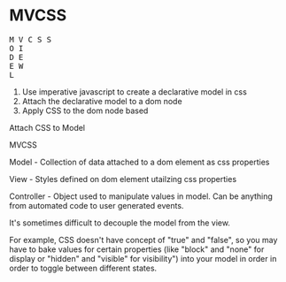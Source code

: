 # MVCSS

<pre>
M V C S S
O I
D E
E W
L
</pre>

1. Use imperative javascript to create a declarative model in css
2. Attach the declarative model to a dom node
3. Apply CSS to the dom node based

Attach CSS to Model

MVCSS

Model - Collection of data attached to a dom element as css properties

View - Styles defined on dom element utailzing css properties

Controller - Object used to manipulate values in model. Can be anything from automated code to user generated events.

It's sometimes difficult to decouple the model from the view.

For example, CSS doesn't have concept of "true" and "false",
so you may have to bake values for certain properties
(like "block" and "none" for display or "hidden" and "visible" for visibility")
into your model in order in order to toggle between different states.
